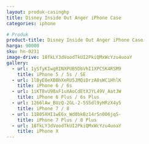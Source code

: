 ```yaml
---
layout: produk-casinghp
title: Disney Inside Out Anger iPhone Case
categories: iphone

# Produk
product-title: Disney Inside Out Anger iPhone Case
harga: 90000
sku: hn-0231
image-drive: 18fkLY3dVoodTkUI2PkiQMxWcYzu4uoaY
gallery:
  - url: 1ySfyKIwgRINXPUB5DbVhI1XPCSK4RSM9
    title: iPhone 5 / 5s / SE
  - url: 1lByE0eXBBhXeRU5JMQiDrzA0sWC1HhlK
    title: iPhone 6 / 6s
  - url: 1iKT8vU98xF1uXAoCdEtXJYL49V_AatJW
    title: iPhone 6 Plus / 6s Plus
  - url: 1266lAw_BUzQ-2GL-2-5S5dl9yHRzX4y5
    title: iPhone 7 / 8
  - url: 11B05XHI1wE6x_Wd0bkBz14rSn006jqS-
    title: iPhone 7 Plus / 8 Plus
  - url: 18fkLY3dVoodTkUI2PkiQMxWcYzu4uoaY
    title: iPhone X
---
```

